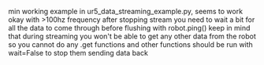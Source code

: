 min working example in ur5_data_streaming_example.py, seems to work okay with >100hz frequency
after stopping stream you need to wait a bit for all the data to come through before flushing with robot.ping()
keep in mind that during streaming you won't be able to get any other data from the robot so you cannot do any .get functions and other functions should be run with wait=False to stop them sending data back
